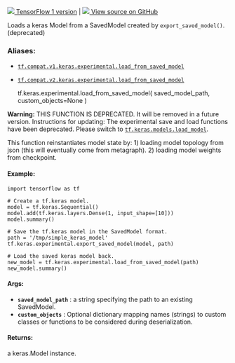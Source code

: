 [ ![](https://tensorflow.google.cn/images/tf_logo_32px.png) TensorFlow 1
version](/versions/r1.15/api_docs/python/tf/keras/experimental/load_from_saved_model)
|  [ ![](https://tensorflow.google.cn/images/GitHub-Mark-32px.png) View source
on GitHub
](https://github.com/tensorflow/tensorflow/blob/r2.0/tensorflow/python/keras/saving/saved_model_experimental.py#L373-L428)  
  
  
Loads a keras Model from a SavedModel created by `export_saved_model()`.
(deprecated)

### Aliases:

  * [`tf.compat.v1.keras.experimental.load_from_saved_model`](/api_docs/python/tf/keras/experimental/load_from_saved_model)
  * [`tf.compat.v2.keras.experimental.load_from_saved_model`](/api_docs/python/tf/keras/experimental/load_from_saved_model)

    
    
    tf.keras.experimental.load_from_saved_model(
        saved_model_path,
        custom_objects=None
    )
    

**Warning:** THIS FUNCTION IS DEPRECATED. It will be removed in a future
version. Instructions for updating: The experimental save and load functions
have been deprecated. Please switch to
[`tf.keras.models.load_model`](https://tensorflow.google.cn/api_docs/python/tf/keras/models/load_model).

This function reinstantiates model state by: 1) loading model topology from
json (this will eventually come from metagraph). 2) loading model weights from
checkpoint.

#### Example:

    
    
    import tensorflow as tf
    
    # Create a tf.keras model.
    model = tf.keras.Sequential()
    model.add(tf.keras.layers.Dense(1, input_shape=[10]))
    model.summary()
    
    # Save the tf.keras model in the SavedModel format.
    path = '/tmp/simple_keras_model'
    tf.keras.experimental.export_saved_model(model, path)
    
    # Load the saved keras model back.
    new_model = tf.keras.experimental.load_from_saved_model(path)
    new_model.summary()
    

#### Args:

  * **`saved_model_path`** : a string specifying the path to an existing SavedModel.
  * **`custom_objects`** : Optional dictionary mapping names (strings) to custom classes or functions to be considered during deserialization.

#### Returns:

a keras.Model instance.

